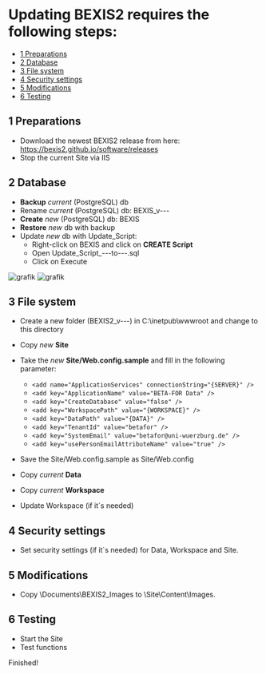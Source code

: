 # Updating BEXIS2 requires the following steps:

<!-- TOC -->
- [1 Preparations](#1-preparations)
- [2 Database](#2-database)
- [3 File system](#3-file-system)
- [4 Security settings](#4-security-settings)
- [5 Modifications](#5-modifications)
- [6 Testing](#5-Testing)

<!-- /TOC -->

## 1 Preparations
* Download the newest BEXIS2 release from here: https://bexis2.github.io/software/releases
* Stop the current Site via IIS

## 2 Database
* **Backup** *current* (PostgreSQL) db
* Rename *current* (PostgreSQL) db: BEXIS_v--- 
* **Create** *new* (PostgreSQL) db: BEXIS
* **Restore** *new* db with backup
* Update *new* db with Update_Script:
	* Right-click on BEXIS and click on **CREATE Script**
 	* Open Update_Script_---to---.sql
 	* Click on Execute
		
![grafik](https://user-images.githubusercontent.com/68608907/236138033-6ca678b2-ac88-4328-85b6-9791cac5b282.png)
![grafik](https://user-images.githubusercontent.com/68608907/236138629-7a9fcea6-275b-42df-84c5-d5f9fc465653.png)


## 3 File system
* Create a new folder (BEXIS2_v---) in C:\inetpub\wwwroot and change to this directory
* Copy *new* **Site**  
* Take the *new* **Site/Web.config.sample** and fill in the following parameter:

	* ```<add name="ApplicationServices" connectionString="{SERVER}" />```
	* ```<add key="ApplicationName" value="BETA-FOR Data" />```
	* ```<add key="CreateDatabase" value="false" />```
	* ```<add key="WorkspacePath" value="{WORKSPACE}" />```
	* ```<add key="DataPath" value="{DATA}" />```
	* ```<add key="TenantId" value="betafor" />```
	* ```<add key="SystemEmail" value="betafor@uni-wuerzburg.de" />```
	* ```<add key="usePersonEmailAttributeName" value="true" />```
	
* Save the Site/Web.config.sample as Site/Web.config
* Copy *current* **Data** 
* Copy *current* **Workspace**  
* Update Workspace (if it`s needed)

## 4 Security settings
* Set security settings (if it`s needed) for Data, Workspace and Site.

## 5 Modifications
* Copy \Documents\BEXIS2_Images to \Site\Content\Images.

## 6 Testing
* Start the Site
* Test functions

Finished!
